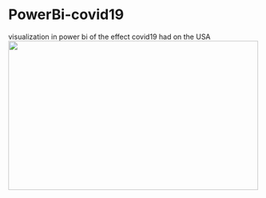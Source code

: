 # PowerBi-covid19
visualization in power bi of the effect covid19 had on the USA
<img src="https://github.com/IdanRahamimov/covid19_powerbi/screenshot/california.png" width="500" height="300">
